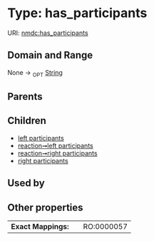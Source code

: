 
# Type: has_participants




URI: [nmdc:has_participants](https://microbiomedata/meta/has_participants)


## Domain and Range

None ->  <sub>OPT</sub> [String](types/String.md)

## Parents


## Children

 *  [left participants](left_participants.md)
 *  [reaction➞left participants](reaction_left_participants.md)
 *  [reaction➞right participants](reaction_right_participants.md)
 *  [right participants](right_participants.md)

## Used by


## Other properties

|  |  |  |
| --- | --- | --- |
| **Exact Mappings:** | | RO:0000057 |

